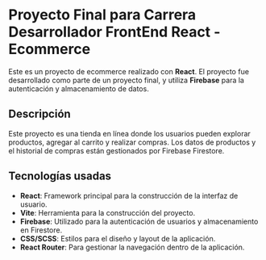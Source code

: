 # Proyecto Final para Carrera Desarrollador FrontEnd React - Ecommerce

Este es un proyecto de ecommerce realizado con **React**. El proyecto fue desarrollado como parte de un proyecto final, y utiliza **Firebase** para la autenticación y almacenamiento de datos.

## Descripción

Este proyecto es una tienda en línea donde los usuarios pueden explorar productos, agregar al carrito y realizar compras. Los datos de productos y el historial de compras están gestionados por Firebase Firestore. 


## Tecnologías usadas

- **React**: Framework principal para la construcción de la interfaz de usuario.
- **Vite**: Herramienta para la construcción del proyecto.
- **Firebase**: Utilizado para la autenticación de usuarios y almacenamiento en Firestore.
- **CSS/SCSS**: Estilos para el diseño y layout de la aplicación.
- **React Router**: Para gestionar la navegación dentro de la aplicación.